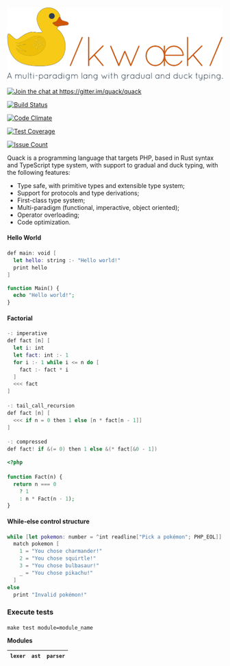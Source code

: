 <p align="center">
  <a href="">
    <img alt="Logo" src="./resource/logo.png" width="600px">
  </a>
</p>

<p align="center">

  <a href="https://gitter.im/quack/quack?utm_source=badge&utm_medium=badge&utm_campaign=pr-badge&utm_content=badge"><img alt="Join the chat at https://gitter.im/quack/quack" src="https://badges.gitter.im/quack/quack.svg"></a>

  <a href="https://travis-ci.org/quack/quack"><img alt="Build Status" src="https://travis-ci.org/quack/quack.svg?branch=master"></a>

  <a href="https://codeclimate.com/github/quack/quack"><img alt="Code Climate" src="https://codeclimate.com/github/quack/quack/badges/gpa.svg"></a>

  <a href="https://codeclimate.com/github/quack/quack/coverage"><img alt="Test Coverage" src="https://codeclimate.com/github/quack/quack/badges/coverage.svg"/></a>

  <a href="https://codeclimate.com/github/quack/quack"><img alt="Issue Count" src="https://codeclimate.com/github/quack/quack/badges/issue_count.svg"/></a>

</p>

Quack is a programming language that targets PHP, based in Rust syntax and TypeScript type system, with support
to gradual and duck typing, with the following features:

- Type safe, with primitive types and extensible type system;
- Support for protocols and type derivations;
- First-class type system;
- Multi-paradigm (functional, imperactive, object oriented);
- Operator overloading;
- Code optimization.

#### Hello World

```swift
def main: void [
  let hello: string :- "Hello world!"
  print hello
]
```

```php
function Main() {
  echo "Hello world!";
}
```

#### Factorial

```swift
-: imperative
def fact [n] [
  let i: int
  let fact: int :- 1
  for i :- 1 while i <= n do [
    fact :- fact * i
  ]
  <<< fact
]

-: tail_call_recursion
def fact [n] [
  <<< if n = 0 then 1 else [n * fact[n - 1]]
]

-: compressed
def fact! if &(= 0) then 1 else &(* fact[&0 - 1])


```

```php
<?php

function Fact(n) {
  return n === 0
    ? 1
    : n * Fact(n - 1);
}
```

#### While-else control structure

```swift
while [let pokemon: number = ^int readline["Pick a pokémon"; PHP_EOL]] <= 4
  match pokemon [
    1 = "You chose charmander!"
    2 = "You chose squirtle!"
    3 = "You chose bulbasaur!"
    _ = "You chose pikachu!"
  ]
else
  print "Invalid pokémon!"
```

### Execute tests

`make test module=module_name`

**Modules**

| `lexer` | `ast` | `parser` |
|---------|-------|----------|

